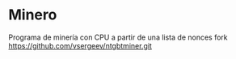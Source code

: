 # Minero

Programa de minería con CPU a partir de una lista de nonces
fork https://github.com/vsergeev/ntgbtminer.git

